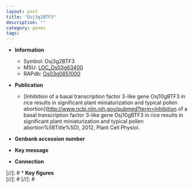 ```yaml
---
layout: post
title: "Osj3g2BTF3"
description: ""
category: genes
tags: 
---
```


* **Information**  
    + Symbol: Osj3g2BTF3  
    + MSU: [LOC_Os03g63400](http://rice.plantbiology.msu.edu/cgi-bin/ORF_infopage.cgi?orf=LOC_Os03g63400)  
    + RAPdb: [Os03g0851000](http://rapdb.dna.affrc.go.jp/viewer/gbrowse_details/irgsp1?name=Os03g0851000)  

* **Publication**  
    + [Inhibition of a basal transcription factor 3-like gene Osj10gBTF3 in rice results in significant plant miniaturization and typical pollen abortion](http://www.ncbi.nlm.nih.gov/pubmed?term=Inhibition of a basal transcription factor 3-like gene Osj10gBTF3 in rice results in significant plant miniaturization and typical pollen abortion%5BTitle%5D), 2012, Plant Cell Physiol.

* **Genbank accession number**  

* **Key message**  

* **Connection**  

[//]: # * **Key figures**  
[//]: # 
[//]: # 
